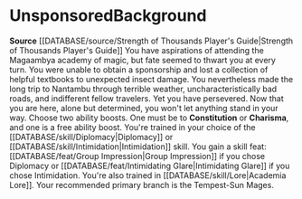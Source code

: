 ﻿---
id: '227'
name: Unsponsored
source: '[[DATABASE/source/Strength of Thousands Player''s Guide|Strength of Thousands
  Player''s Guide]]'

---
# Unsponsored<span class="item-type">Background</span>

**Source** [[DATABASE/source/Strength of Thousands Player's Guide|Strength of Thousands Player's Guide]]
You have aspirations of attending the Magaambya academy of magic, but fate seemed to thwart you at every turn. You were unable to obtain a sponsorship and lost a collection of helpful textbooks to unexpected insect damage. You nevertheless made the long trip to Nantambu through terrible weather, uncharacteristically bad roads, and indifferent fellow travelers. Yet you have persevered. Now that you are here, alone but determined, you won't let anything stand in your way.
 Choose two ability boosts. One must be to **Constitution** or **Charisma**, and one is a free ability boost.
 You're trained in your choice of the [[DATABASE/skill/Diplomacy|Diplomacy]] or [[DATABASE/skill/Intimidation|Intimidation]] skill. You gain a skill feat: [[DATABASE/feat/Group Impression|Group Impression]] if you chose Diplomacy or [[DATABASE/feat/Intimidating Glare|Intimidating Glare]] if you chose Intimidation. You're also trained in [[DATABASE/skill/Lore|Academia Lore]].
 Your recommended primary branch is the Tempest-Sun Mages.